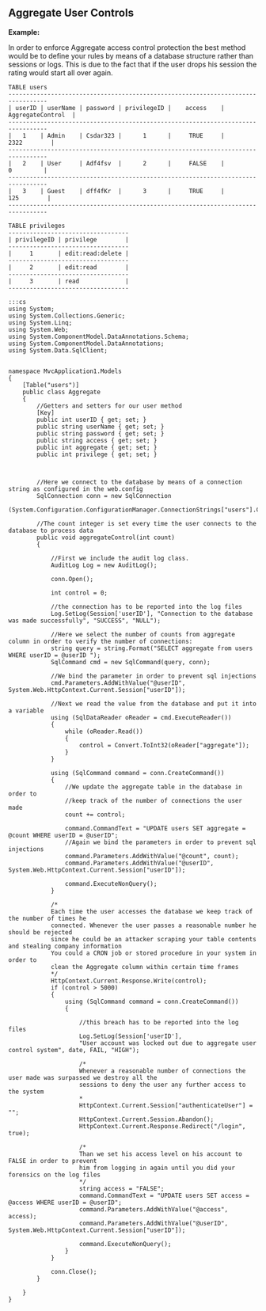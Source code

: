 Aggregate User Controls
-------

**Example:**


In order to enforce Aggregate access control protection the best method would be to
define your rules by means of a database structure rather than sessions or logs.
This is due to the fact that if the user drops his session the rating would start
all over again.

```
TABLE users
---------------------------------------------------------------------------------   
| userID | userName | password | privilegeID |    access    | AggregateControl	|
---------------------------------------------------------------------------------  
|   1    | Admin    | Csdar323 |      1      |     TRUE     |	    2322		|
---------------------------------------------------------------------------------   
|   2    | User     | Adf4fsv  |      2      |     FALSE    |	      0			|
---------------------------------------------------------------------------------  
|   3    | Guest    | dff4fKr  |      3      |     TRUE     |	     125		|
---------------------------------------------------------------------------------

TABLE privileges
----------------------------------   
| privilegeID | privilege        |
----------------------------------
|     1       | edit:read:delete |
----------------------------------
|     2       | edit:read        |
----------------------------------
|     3       | read             |
----------------------------------
```

	:::cs		
	using System;
	using System.Collections.Generic;
	using System.Linq;
	using System.Web;
	using System.ComponentModel.DataAnnotations.Schema;
	using System.ComponentModel.DataAnnotations;
	using System.Data.SqlClient;


	namespace MvcApplication1.Models
	{
		[Table("users")]
		public class Aggregate
		{
			//Getters and setters for our user method
			[Key]
			public int userID { get; set; }
			public string userName { get; set; }
			public string password { get; set; }
			public string access { get; set; }
			public int aggregate { get; set; }
			public int privilege { get; set; }



			//Here we connect to the database by means of a connection string as configured in the web.config
			SqlConnection conn = new SqlConnection
			(System.Configuration.ConfigurationManager.ConnectionStrings["users"].ConnectionString);

			//The count integer is set every time the user connects to the database to process data
			public void aggregateControl(int count)
			{

				//First we include the audit log class.
				AuditLog Log = new AuditLog();

				conn.Open();

				int control = 0;

				//the connection has to be reported into the log files
				Log.SetLog(Session['userID'], "Connection to the database was made successfully", "SUCCESS", "NULL");

				//Here we select the number of counts from aggregate column in order to verify the number of connections:
				string query = string.Format("SELECT aggregate from users WHERE userID = @userID ");
				SqlCommand cmd = new SqlCommand(query, conn);

				//We bind the parameter in order to prevent sql injections
				cmd.Parameters.AddWithValue("@userID", System.Web.HttpContext.Current.Session["userID"]);

				//Next we read the value from the database and put it into a variable
				using (SqlDataReader oReader = cmd.ExecuteReader())
				{
					while (oReader.Read())
					{
						control = Convert.ToInt32(oReader["aggregate"]);
					}
				}

				using (SqlCommand command = conn.CreateCommand())
				{
					//We update the aggregate table in the database in order to
					//keep track of the number of connections the user made
					count += control;

					command.CommandText = "UPDATE users SET aggregate = @count WHERE userID = @userID";
					//Again we bind the parameters in order to prevent sql injections
					command.Parameters.AddWithValue("@count", count);
					command.Parameters.AddWithValue("@userID", System.Web.HttpContext.Current.Session["userID"]);

					command.ExecuteNonQuery();
				}

				/*
				Each time the user accesses the database we keep track of the number of times he
				connected. Whenever the user passes a reasonable number he should be rejected
				since he could be an attacker scraping your table contents and stealing company information
				You could a CRON job or stored procedure in your system in order to
				clean the Aggregate column within certain time frames
				*/
				HttpContext.Current.Response.Write(control);
				if (control > 5000)
				{
					using (SqlCommand command = conn.CreateCommand())
					{

						//this breach has to be reported into the log files
						Log.SetLog(Session['userID'],
						"User account was locked out due to aggregate user control system", date, FAIL, "HIGH");

						/*
						Whenever a reasonable number of connections the user made was surpassed we destroy all the
						sessions to deny the user any further access to the system
						*
						HttpContext.Current.Session["authenticateUser"] = "";
						HttpContext.Current.Session.Abandon();
						HttpContext.Current.Response.Redirect("/login", true);

						/*
						Than we set his access level on his account to FALSE in order to prevent
						him from logging in again until you did your forensics on the log files
						*/
						string access = "FALSE";
						command.CommandText = "UPDATE users SET access = @access WHERE userID = @userID";
						command.Parameters.AddWithValue("@access", access);
						command.Parameters.AddWithValue("@userID", System.Web.HttpContext.Current.Session["userID"]);

						command.ExecuteNonQuery();
					}
				}

				conn.Close();
			}

		}
	}
